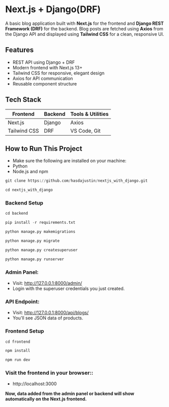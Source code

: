 # Next.js + Django(DRF)

A basic blog application built with **Next.js** for the frontend and **Django REST Framework (DRF)** for the backend. Blog posts are fetched using **Axios** from the Django API and displayed using **Tailwind CSS** for a clean, responsive UI.

##  Features

-  REST API using Django + DRF
-  Modern frontend with Next.js 13+
-  Tailwind CSS for responsive, elegant design
-  Axios for API communication
-  Reusable component structure

## Tech Stack
| **Frontend** | **Backend** | **Tools & Utilities** |
|--------------|-------------|------------------------|
| Next.js      | Django      | Axios                  |
| Tailwind CSS | DRF         | VS Code, Git           |


## How to Run This Project
- Make sure the following are installed on your machine:
- Python
- Node.js and npm

```python
git clone https://github.com/hasdajustin/nextjs_with_django.git
```
```python
cd nextjs_with_django
```
### Backend Setup
```python
cd backend
```
```python
pip install -r requirements.txt
```
```python
python manage.py makemigrations
```
```python
python manage.py migrate
```
```python
python manage.py createsuperuser
```
```python
python manage.py runserver
```
### Admin Panel:
- Visit: http://127.0.0.1:8000/admin/
- Login with the superuser credentials you just created.
### API Endpoint:
- Visit: http://127.0.0.1:8000/api/blogs/
- You'll see JSON data of products.

### Frontend Setup
```python
cd frontend
```
```python
npm install
```
```python
npm run dev
```
### Visit the frontend in your browser::
- http://localhost:3000

**Now, data added from the admin panel or backend will show automatically on the Next.js frontend.**
